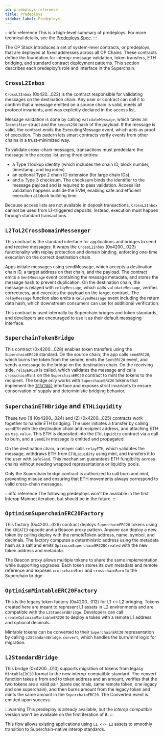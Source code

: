 ```yaml
---
id: predeploys-reference
title: Predeploys
sidebar_label: Predeploys
---
```


:::info reference
This is a high-level summary of predeploys. For more technical details, see the [Predeploys Spec](https://specs.optimism.io/interop/predeploys.html).
:::

The OP Stack introduces a set of system-level contracts, or predeploys, that are deployed at fixed addresses across all OP Chains. These contracts define the foundation for interop: message validation, token transfers, ETH bridging, and standard contract deployment patterns. This section describes each predeploy’s role and interface in the Superchain.

## `CrossL2Inbox`

`CrossL2Inbox` (0x420...022) is the contract responsible for validating messages on the destination chain. Any user or contract can call it to confirm that a message emitted on a source chain is valid, meets all protocol invariants, and was explicitly declared in the access list.

Message validation is done by calling `validateMessage`, which takes an `Identifier` struct and the `keccak256` hash of the payload. If the message is valid, the contract emits the ExecutingMessage event, which acts as proof of execution. This pattern lets smart contracts verify events from other chains in a trust-minimized way.

To validate cross-chain messages, transactions must predeclare the message in the access list using three entries: 
- a Type 1 lookup identity (which includes the chain ID, block number, timestamp, and log index)
- an optional Type 2 chain ID extension (for large chain IDs),
- and a Type 3 checksum. The checksum binds the identifier to the message payload and is required to pass validation. Access list validation happens outside the EVM, enabling safe and efficient execution at block building time.

Because access lists are not available in deposit transactions, `CrossL2Inbox` cannot be used from L1-triggered deposits. Instead, execution must happen through standard transactions.

## `L2ToL2CrossDomainMessenger`

This contract is the standard interface for applications and bridges to send and receive messages. It wraps the `CrossL2Inbox` (0x4200...023) functionality with replay protection and domain binding, enforcing one-time execution on the correct destination chain.

Apps initiate messages using sendMessage, which accepts a destination chain ID, a target address on that chain, and the payload. The contract emits a `SentMessage` event containing the message metadata, and stores the message hash to prevent duplication. On the destination chain, the message is relayed with `relayMessage`, which calls `validateMessage`, verifies correctness, and executes the payload on the target contract. The `relayMessage` function also emits a `RelayedMessage` event including the return data hash, which downstream consumers can use for additional verification.

This contract is used internally by Superchain bridges and token standards, and developers are encouraged to use it as their default messaging interface.

## `SuperchainTokenBridge`

This contract (0x4200...028) enables token transfers using the `SuperchainERC20` standard. On the source chain, the app calls `sendERC20`, which burns the token from the sender, emits the `SentERC20` event, and sends a message to the bridge on the destination chain. On the receiving side, `relayERC20` is called, which validates the message and calls `crosschainMint` on the `SuperchainERC20` contract to mint the tokens to the recipient. The bridge only works with `SuperchainERC20` tokens that implement the [`IERC7802`](https://eips.ethereum.org/EIPS/eip-7802) interface and exposes strict invariants to ensure conservation of supply and deterministic bridging behavior.

## `SuperchainETHBridge` and `ETHLiquidity`

These two (1) (0x4200...024) and (2) (0x4200...025) contracts work together to handle ETH bridging. The user initiates a transfer by calling `sendETH` with the destination chain and recipient address, and attaching ETH as `msg.value`. This ETH is deposited into the `ETHLiquidity` contract via a call to burn, and a `SendETH` message is emitted and propagated.

On the destination chain, a relayer calls `relayETH`, which validates the message, withdraws ETH from `ETHLiquidity` using mint, and transfers it to the user with `SafeSend`. This mechanism guarantees ETH fungibility across chains without needing wrapped representations or liquidity pools.

Only the Superchain bridge contract is authorized to call burn and mint, preventing misuse and ensuring that ETH movements always correspond to valid cross-chain messages.

:::info reference
The following predeploys won't be available in the first Interop Mainnet iteration, but should be in the future.
:::

## `OptimismSuperchainERC20Factory`

This factory (0x4200...026) contract deploys `SuperchainERC20` tokens using the `CREATE3` opcode and a Beacon proxy pattern. Anyone can deploy a new token by calling deploy with the remoteToken address, name, symbol, and decimals. The factory computes a deterministic address using the metadata hash as a salt and emits `OptimismSuperchainERC20Created` with the new token address and metadata.

The Beacon proxy allows multiple tokens to share the same implementation while supporting upgrades. Each token stores its own metadata and remote reference and exposes `crosschainMint` and `crosschainBurn` to the Superchain bridge.

## `OptimismMintableERC20Factory`

This is the legacy token factory (0x4200...012) for L1 ↔ L2 bridging. Tokens created here are meant to represent L1 assets in L2 environments and are compatible with the `L2StandardBridge`. Developers can call `createOptimismMintableERC20` to deploy a token with a remote L1 address and optional decimals.

Mintable tokens can be converted to their `SuperchainERC20` representation by calling `L2StandardBridge.convert`, which handles the burn/mint logic for migration.

## `L2StandardBridge`

This bridge (0x4200...010) supports migration of tokens from legacy `MintableERC20` format to the new interop-compatible standard. The convert function takes a from and to token address and an amount, verifies that the two tokens are a valid pair (same decimals, same remote token, one legacy and one superchain), and then burns amount from the legacy token and mints the same amount in the `SuperchainERC20`. The Converted event is emitted upon success.

:::warning
This predeploy is already available, but the *interop compatible* version won't be available on the first iteration of it.
:::

This flow allows existing applications using `L1 <-> L2` assets to smoothly transition to Superchain-native interop standards.
